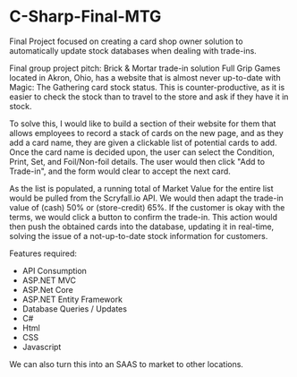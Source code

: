 # C-Sharp-Final-MTG
Final Project focused on creating a card shop owner solution to automatically update stock databases when dealing with trade-ins.

Final group project pitch:
Brick & Mortar trade-in solution
Full Grip Games located in Akron, Ohio, has a website that is almost never up-to-date with Magic: The Gathering card stock status. This is counter-productive, as it is easier to check the stock than to travel to the store and ask if they have it in stock.

To solve this, I would like to build a section of their website for them that allows employees to record a stack of cards on the new page, and as they add a card name, they are given a clickable list of potential cards to add. Once the card name is decided upon, the user can select the Condition, Print, Set, and Foil/Non-foil details. The user would then click "Add to Trade-in", and the form would clear to accept the next card.

As the list is populated, a running total of Market Value for the entire list would be pulled from the Scryfall.io API. We would then adapt the trade-in value of (cash) 50% or (store-credit) 65%. If the customer is okay with the terms, we would click a button to confirm the trade-in. This action would then push the obtained cards into the database, updating it in real-time, solving the issue of a not-up-to-date stock information for customers.

Features required:
- API Consumption
- ASP.NET MVC
- ASP.Net Core
- ASP.NET Entity Framework
- Database Queries / Updates
- C#
- Html
- CSS
- Javascript

We can also turn this into an SAAS to market to other locations.
